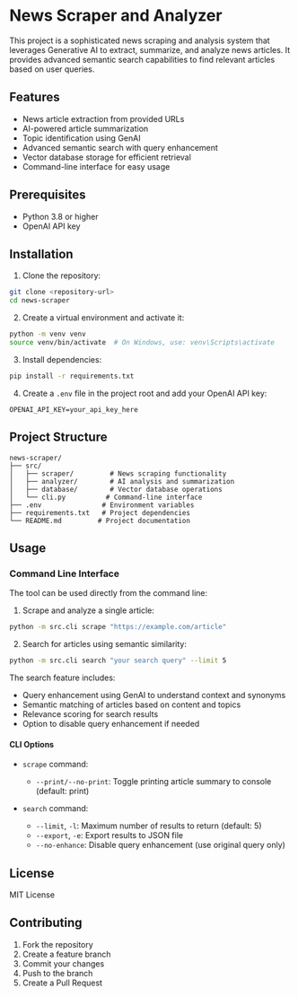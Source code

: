 # News Scraper and Analyzer

This project is a sophisticated news scraping and analysis system that leverages Generative AI to extract, summarize, and analyze news articles. It provides advanced semantic search capabilities to find relevant articles based on user queries.

## Features

- News article extraction from provided URLs
- AI-powered article summarization
- Topic identification using GenAI
- Advanced semantic search with query enhancement
- Vector database storage for efficient retrieval
- Command-line interface for easy usage

## Prerequisites

- Python 3.8 or higher
- OpenAI API key

## Installation

1. Clone the repository:
```bash
git clone <repository-url>
cd news-scraper
```

2. Create a virtual environment and activate it:
```bash
python -m venv venv
source venv/bin/activate  # On Windows, use: venv\Scripts\activate
```

3. Install dependencies:
```bash
pip install -r requirements.txt
```

4. Create a `.env` file in the project root and add your OpenAI API key:
```
OPENAI_API_KEY=your_api_key_here
```

## Project Structure

```
news-scraper/
├── src/
│   ├── scraper/         # News scraping functionality
│   ├── analyzer/        # AI analysis and summarization
│   ├── database/        # Vector database operations
│   └── cli.py          # Command-line interface
├── .env               # Environment variables
├── requirements.txt   # Project dependencies
└── README.md         # Project documentation
```

## Usage

### Command Line Interface

The tool can be used directly from the command line:

1. Scrape and analyze a single article:
```bash
python -m src.cli scrape "https://example.com/article"
```

2. Search for articles using semantic similarity:
```bash
python -m src.cli search "your search query" --limit 5
```

The search feature includes:
- Query enhancement using GenAI to understand context and synonyms
- Semantic matching of articles based on content and topics
- Relevance scoring for search results
- Option to disable query enhancement if needed

#### CLI Options

- `scrape` command:
  - `--print/--no-print`: Toggle printing article summary to console (default: print)

- `search` command:
  - `--limit`, `-l`: Maximum number of results to return (default: 5)
  - `--export`, `-e`: Export results to JSON file
  - `--no-enhance`: Disable query enhancement (use original query only)

## License

MIT License

## Contributing

1. Fork the repository
2. Create a feature branch
3. Commit your changes
4. Push to the branch
5. Create a Pull Request 
